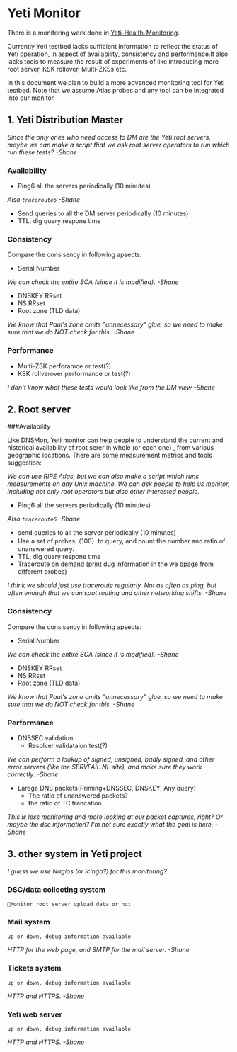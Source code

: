 # Yeti Monitor

There is a monitoring work done in [Yeti-Health-Monitoring](https://github.com/BII-Lab/Yeti-Project/blob/master/doc/Yeti-Health-Monitoring.md). 

Currently Yeti testbed lacks sufficient information to reflect the status of Yeti operation, in aspect of availability, consistency and performance.It also lacks tools to measure the result of experiments of like introducing more root server, KSK rollover, Multi-ZKSs etc.

In this document we plan to build a more advanced monitoring tool for Yeti testbed. Note that we assume Atlas probes and any tool can be integrated into our monitor

## 1. Yeti Distribution Master 

_Since the only ones who need access to DM are the Yeti root servers,
maybe we can make a script that we ask root server operators to run
which run these tests? -Shane_

### Availability

* Ping6 all the servers periodically (10 minutes)

_Also `traceroute6` -Shane_

* Send queries to all the DM server periodically (10 minutes)
* TTL, dig query respone time

### Consistency

Compare the consisency in following apsects:

* Serial Number

_We can check the entire SOA (since it is modified). -Shane_

* DNSKEY RRset
* NS RRset
* Root zone (TLD data)

_We know that Paul's zone omits "unnecessary" glue, so we need to make
sure that we do NOT check for this. -Shane_

### Performance

* Multi-ZSK perforamce or test(?)
* KSK rollverover performance or test(?)

_I don't know what these tests would look like from the DM view -Shane_

## 2. Root server 

###Availability 

Like DNSMon, Yeti monitor can help people to understand the current and historical availability of root serer in whole (or each one) , from various geographic locations. There are some measurement metrics and tools suggestion:

_We can use RIPE Atlas, but we can also make a script which runs
measurements on any Unix machine. We can ask people to help us
monitor, including not only root operators but also other interested
people._

* Ping6 all the servers periodically (10 minutes)

_Also `traceroute6` -Shane_

* send queries to all the server periodically (10 minutes)
* Use a set of probes（100）to query, and count the number and ratio of unanswered query.
* TTL, dig query respone time
* Traceroute on demand (print dug information in the we bpage from different probes)

_I think we should just use traceroute regularly. Not as often as
ping, but often enough that we can spot routing and other networking
shifts. -Shane_

### Consistency

Compare the consisency in following apsects:

  * Serial Number

_We can check the entire SOA (since it is modified). -Shane_

  * DNSKEY RRset
  * NS RRset
  * Root zone (TLD data)

_We know that Paul's zone omits "unnecessary" glue, so we need to make
sure that we do NOT check for this. -Shane_

### Performance

  * DNSSEC validation
      * Resolver validataion test(?)

_We can perform a lookup of signed, unsigned, badly signed, and other
error servers (like the SERVFAIL.NL site), and make sure they work
correctly. -Shane_

  * Larege DNS packets(Priming+DNSSEC, DNSKEY, Any query)
      * The ratio of unanswered packets?
      * the ratio of TC trancation

_This is less monitoring and more looking at our packet captures,
right? Or maybe the dsc information? I'm not sure exactly what the
goal is here. -Shane_

## 3. other system in Yeti project

_I guess we use Nagios (or Icinga?) for this monitoring?_

### DSC/data collecting system

	Monitor root server upload data or not
### Mail system
	up or down, debug information available  

_HTTP for the web page, and SMTP for the mail server. -Shane_

### Tickets system
	up or down, debug information available  

_HTTP and HTTPS. -Shane_

### Yeti web server
	up or down, debug information available  

_HTTP and HTTPS. -Shane_





